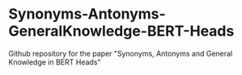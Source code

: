 # Synonyms-Antonyms-GeneralKnowledge-BERT-Heads
Github repository for the paper "Synonyms, Antonyms and General Knowledge in BERT Heads"
